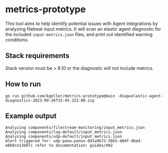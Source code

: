 # metrics-prototype

This tool aims to help identify potential issues with Agent integrations by analyzing filebeat input metrics. It will scan an elastic agent diagnostic for the included `input-metrics.json` files, and print out identified warning conditions.

## Stack requirements

Stack version must be > 8.10 or the diagnostic will not include metrics.

## How to run

`go run github.com/kgeller/metrics-prototype@main -diag=elastic-agent-diagnostics-2023-09-26T15-45-32Z-00.zip`

## Example output

```
Analyzing components/filestream-monitoring/input_metrics.json
Analyzing components/log-default/input_metrics.json
Analyzing components/udp-default/input_metrics.json
Alert triggered for: udp-panw.panos-091a9b72-50e5-40df-9bad-e0b8ce13b07c refer to documentation: guides/002
```